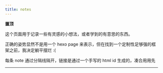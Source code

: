```yaml
---
title: notes
---
```


**置顶**

这个页面用于记录一些有灵感的小想法，或者学到的有意思的东西。

正确的姿势显然不是用一个 hexo page 来表示，但在找到一个定制性足够强的框架之前，我决定躺平摆烂 :(

每条 note 通过分隔线隔开，链接是通过一个手写的 html id 生成的，凑合用用先

---
